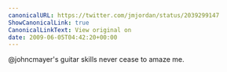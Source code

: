 ```yaml
---
canonicalURL: https://twitter.com/jmjordan/status/2039299147
ShowCanonicalLink: true
CanonicalLinkText: View original on
date: 2009-06-05T04:42:20+00:00
---
```

@johncmayer's guitar skills never cease to amaze me.